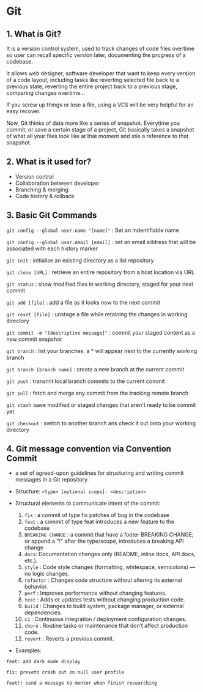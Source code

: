 # Git

## 1. What is Git?
It is a version control system, used to track changes of code files overtime so user can recall specific version later, documenting the progress of a codebase.

It allows web designer, software developer that want to keep every version of a code layout, including tasks like reverting selected file back to a previous state, reverting the entire project back to a previous stage,
comparing changes overtime...

If you screw up things or lose a file, using a VCS will be very helpful for an easy recover.

Now, Git thinks of data more like a series of snapshot. Everytime you commit, or save a certain stage of a project, Git basically takes a snapshot of what all your files look like at that moment and stie a reference to that snapshot.

## 2. What is it used for?
- Version control
- Collaboration between developer
- Branching & merging
- Code history & rollback

## 3. Basic Git Commands
```git config --global user.name "[name]"``` : Set an indentifiable name 

```git config --global user.email [email]``` : set an email address that will be associated with each history marker
  
```git init``` : initialise an existing directory as a list repository
  
```git clone [URL]``` : retrieve an entire repository from a host location via URL

```git status``` : show modified files in working directory, staged for your next commit

```git add [file]``` : add a file as it looks now to the next commit

```git reset [file]``` : unstage a file while retaining the changes in working directory

```git commit -m "[descriptive message]"``` : commit your staged content as a new commit snapshot

```git branch``` : list your branches. a * will appear next to the currently working branch

```git branch [branch name]``` : create a new branch at the current commit

```git push``` : transmit local branch commits to the current commit

```git pull``` : fetch and merge any commit from the tracking remote branch

```git stash``` :save modified or staged changes that aren't ready to be commit yet

```git checkout``` : switch to another branch ans check it out onto your working directory

## 4. Git message convention via Convention Commit
- a set of agreed-upon guidelines for structuring and writing commit messages in a Git repository.

- Structure:
```<type> [optional scope]: <description>```

- Structural elements to communicate intent of the commit:
  1. ```fix``` : a commit of type fix patches of bug in the codebase
  2. ```feat``` : a commit of type feat introduces a new feature to the codebase
  3. ```BREAKING CHANGE``` : a commit that have a footer BREAKING CHANGE; or append a "!" after the type/scope, introduces a breaking API change
  4. ```docs```: Documentation changes only (README, inline docs, API docs, etc.).
  5. ```style``` : Code style changes (formatting, whitespace, semicolons) — no logic changes.
  6. ```refactor``` : Changes code structure without altering its external behavior.
  7. ```perf``` : Improves performance without changing features.
  8. ```test``` : Adds or updates tests without changing production code.
  9. ```build``` : Changes to build system, package manager, or external dependencies.
  10. ```ci``` : Continuous integration / deployment configuration changes.
  11. ```chore``` : Routine tasks or maintenance that don’t affect production code.
  12. ```revert``` : Reverts a previous commit.

- Examples:
  
```feat: add dark mode display```

```fix: prevetn crash out on null user profile```

```feat!: send a message to mentor when finish researching```

  


